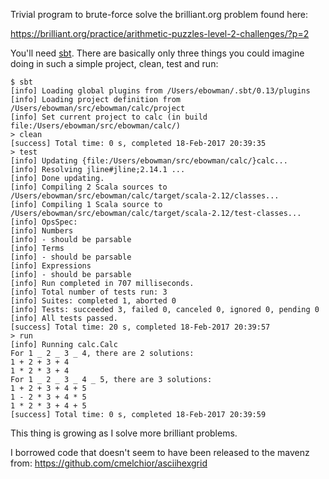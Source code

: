 Trivial program to brute-force solve the brilliant.org problem found here: 

https://brilliant.org/practice/arithmetic-puzzles-level-2-challenges/?p=2

You'll need [sbt](http://www.scala-sbt.org/). There are basically only three things you could imagine doing in
such a simple project, clean, test and run:

````
$ sbt
[info] Loading global plugins from /Users/ebowman/.sbt/0.13/plugins
[info] Loading project definition from /Users/ebowman/src/ebowman/calc/project
[info] Set current project to calc (in build file:/Users/ebowman/src/ebowman/calc/)
> clean
[success] Total time: 0 s, completed 18-Feb-2017 20:39:35
> test
[info] Updating {file:/Users/ebowman/src/ebowman/calc/}calc...
[info] Resolving jline#jline;2.14.1 ...
[info] Done updating.
[info] Compiling 2 Scala sources to /Users/ebowman/src/ebowman/calc/target/scala-2.12/classes...
[info] Compiling 1 Scala source to /Users/ebowman/src/ebowman/calc/target/scala-2.12/test-classes...
[info] OpsSpec:
[info] Numbers
[info] - should be parsable
[info] Terms
[info] - should be parsable
[info] Expressions
[info] - should be parsable
[info] Run completed in 707 milliseconds.
[info] Total number of tests run: 3
[info] Suites: completed 1, aborted 0
[info] Tests: succeeded 3, failed 0, canceled 0, ignored 0, pending 0
[info] All tests passed.
[success] Total time: 20 s, completed 18-Feb-2017 20:39:57
> run
[info] Running calc.Calc 
For 1 _ 2 _ 3 _ 4, there are 2 solutions:
1 + 2 + 3 + 4
1 * 2 * 3 + 4
For 1 _ 2 _ 3 _ 4 _ 5, there are 3 solutions:
1 + 2 + 3 + 4 + 5
1 - 2 * 3 + 4 * 5
1 * 2 * 3 + 4 + 5
[success] Total time: 0 s, completed 18-Feb-2017 20:39:59
````

This thing is growing as I solve more brilliant problems.
  
I borrowed code that doesn't seem to have been released to the mavenz from: https://github.com/cmelchior/asciihexgrid
 
